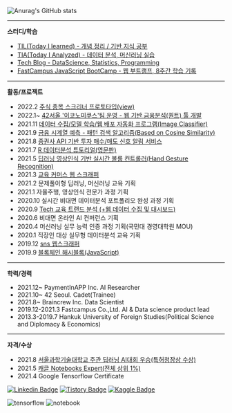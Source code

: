 ![Anurag's GitHub stats](https://github-readme-stats.vercel.app/api?username=sw-song&show_icons=true&theme=merko)

---
**스터디/학습**
- [TIL(Today I learned) - 개념 정리 / 기반 지식 공부](https://github.com/sw-song/TIL) 
- [TIA(Today I Analyzed) - 데이터 분석, 머신러닝 실습](https://github.com/sw-song/TIA) 
- [Tech Blog - DataScience, Statistics, Programming](https://songseungwon.tistory.com)
- [FastCampus JavaScript BootCamp - 웹 부트캠프, 8주간 학습 기록](https://github.com/sw-song/JavaScript_Bootcamp)

---
**활동/프로젝트**
- 2022.2 [주식 종목 스크리너 프로토타입(view)](https://github.com/sw-song/Traiders)
- 2022.1~ [42서울 '이코노미쿠스'팀 운영 - 웹 기반 금융분석(퀀트) 툴 개발](https://github.com/economicus)
- 2021.11 [데이터 수집/모델 학습/웹 배포 자동화 프로그램(Image Classifier)](https://github.com/sw-song/Slic)
- 2021.9 [금융 시계열 예측 - 패턴 검색 알고리즘(Based on Cosine Similarity)](https://github.com/sw-song/SPF)
- 2021.8 [증권사 API 기반 투자 매수/매도 신호 알림 서비스](https://github.com/sw-song/kiwoom)
- 2021.7 [R 데이터분석 튜토리얼(영문판)](https://github.com/sw-song/rbook)
- 2021.5 [딥러닝 영상인식 기반 실시간 볼륨 컨트롤러(Hand Gesture Recognition)](https://github.com/sw-song/RealTime_Gesture_VolumeControl)
- 2021.3 [교육 커머스 웹 스크래퍼](https://github.com/sw-song/KR_Tech_Edu_WebScraper)
- 2021.2 문제풀이형 딥러닝, 머신러닝 교육 기획
- 2021.1 자율주행, 영상인식 전문가 과정 기획
- 2020.10 실시간 비대면 데이터분석 포트폴리오 완성 과정 기획
- 2020.9 [Tech 교육 트랜드 분석 (+웹 데이터 수집 및 대시보드)](https://github.com/sw-song/Tech-Trends-2020)
- 2020.6 비대면 온라인 AI 컨퍼런스 기획
- 2020.4 머신러닝 실무 능력 인증 과정 기획(국민대 경영대학원 MOU)
- 2020.1 직장인 대상 실무형 데이터분석 교육 기획
- 2019.12 [sns 웹스크래퍼](https://github.com/sw-song/crawling)
- 2019.9 [블록체인 해시블록(JavaScript)](https://github.com/sw-song/blockchainHash)

---
**학력/경력**
- 2021.12~ PaymentInAPP Inc. AI Researcher
- 2021.10~ 42 Seoul. Cadet(Trainee)
- 2021.8~ Braincrew Inc. Data Scientist
- 2019.12-2021.3 Fastcampus Co.,Ltd. AI & Data science product lead
- 2013.3-2019.7 Hankuk University of Foreign Studies(Political Science and Diplomacy & Economics)

---
**자격/수상**
- 2021.8 [서울과학기술대학교 주관 딥러닝 AI대회 우승(특허청장상 수상)](https://github.com/sw-song/GAN_Project)
- 2021.5 [캐글 Notebooks Expert(전체 상위 1%)](https://www.kaggle.com/songseungwon)
- 2021.4 Google Tensorflow Certificate

[![Linkedin Badge](https://img.shields.io/badge/-LinkedIn-007DC1?style=rounde&logo=Linkedin&link=https://www.linkedin.com/in/seungwonsong/)](https://www.linkedin.com/in/seungwonsong/)
[![Tistory Badge](http://img.shields.io/badge/-Tistory-FF5E5B?style=round&logo=Telegraph&link=https://songseungwon.tistory.com)](https://songseungwon.tistory.com)
[![Kaggle Badge](https://img.shields.io/badge/-Kaggle-20BEFF?style=round&logo=Keras&logoColor=white&link=https://www.kaggle.com/songseungwon)](https://www.kaggle.com/songseungwon)

![tensorflow](https://api.accredible.com/v1/frontend/credential_website_embed_image/badge/32041855)
![notebook](https://road-to-kaggle-grandmaster.vercel.app/api/badges/songseungwon/notebook)
